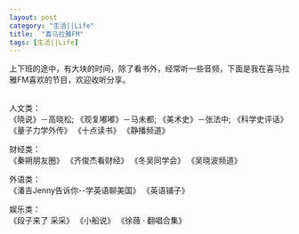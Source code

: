 ```yaml
---
layout: post
category: "生活||Life"
title:  "喜马拉雅FM"
tags: [生活||Life]
---
```

上下班的途中，有大块的时间，除了看书外，经常听一些音频，下面是我在喜马拉雅FM喜欢的节目，欢迎收听分享。<BR><BR>

人文类：<BR>
《晓说》－高晓松;
《观复嘟嘟》－马未都;
《美术史》－张法中;
《科学史评话》
《量子力学外传》
《十点读书》
《静播频道》

财经类：<BR>
《秦朔朋友圈》
《齐俊杰看财经》
《冬吴同学会》
《吴晓波频道》

外语类：<BR>
《潘吉Jenny告诉你--学英语聊美国》
《英语铺子》

娱乐类：<BR>
《段子来了 采采》
《小船说》
《徐薇 · 翻唱合集》
